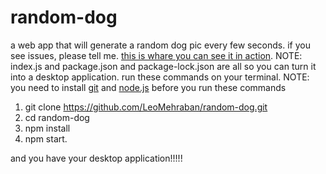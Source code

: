 # random-dog
a web app that will generate a random dog pic every few seconds.
if you see issues, please tell me. 
[this is whare you can see it in action](https://leomehraban.github.io/random-dog/).
NOTE: index.js and package.json and package-lock.json are all so you can turn it into a desktop application. 
run these commands on your terminal.
NOTE: you need to install [git](https://git-scm.com) and [node.js](https://nodejs.org/en/download/) before you run these commands
1. git clone https://github.com/LeoMehraban/random-dog.git
2. cd random-dog
3. npm install
4. npm start.






and you have your desktop application!!!!!
